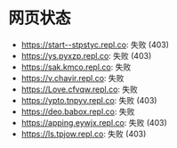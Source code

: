 # 网页状态
- https://start--stpstyc.repl.co: 失败 (403)
- https://ys.pyxzp.repl.co: 失败 (403)
- https://sak.kmco.repl.co: 失败
- https://v.chavir.repl.co: 失败
- https://Love.cfvqw.repl.co: 失败
- https://ypto.tnpyv.repl.co: 失败 (403)
- https://deo.babox.repl.co: 失败
- https://apping.eywjx.repl.co: 失败 (403)
- https://ls.tpjow.repl.co: 失败 (403)
